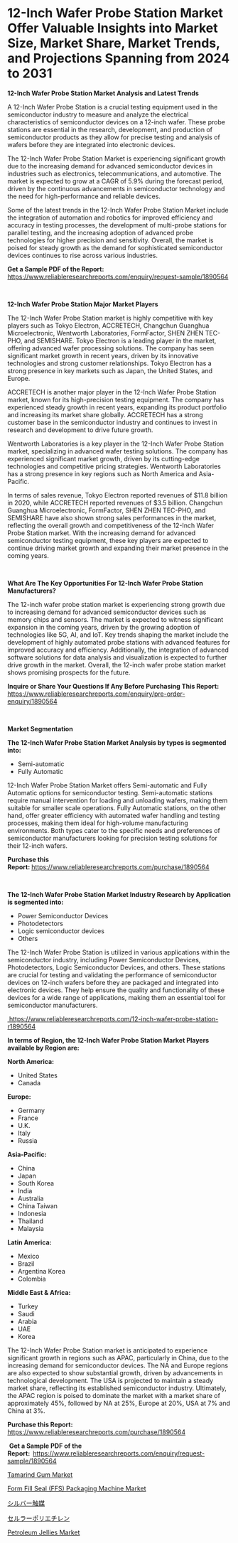 <p><h1>12-Inch Wafer Probe Station Market Offer Valuable Insights into Market Size, Market Share, Market Trends, and Projections Spanning from 2024 to 2031</h1></p><p><strong>12-Inch Wafer Probe Station Market Analysis and Latest Trends</strong></p>
<p><p>A 12-Inch Wafer Probe Station is a crucial testing equipment used in the semiconductor industry to measure and analyze the electrical characteristics of semiconductor devices on a 12-inch wafer. These probe stations are essential in the research, development, and production of semiconductor products as they allow for precise testing and analysis of wafers before they are integrated into electronic devices.</p><p>The 12-Inch Wafer Probe Station Market is experiencing significant growth due to the increasing demand for advanced semiconductor devices in industries such as electronics, telecommunications, and automotive. The market is expected to grow at a CAGR of 5.9% during the forecast period, driven by the continuous advancements in semiconductor technology and the need for high-performance and reliable devices.</p><p>Some of the latest trends in the 12-Inch Wafer Probe Station Market include the integration of automation and robotics for improved efficiency and accuracy in testing processes, the development of multi-probe stations for parallel testing, and the increasing adoption of advanced probe technologies for higher precision and sensitivity. Overall, the market is poised for steady growth as the demand for sophisticated semiconductor devices continues to rise across various industries.</p></p>
<p><strong>Get a Sample PDF of the Report:&nbsp;</strong> <a href="https://www.reliableresearchreports.com/enquiry/request-sample/1890564">https://www.reliableresearchreports.com/enquiry/request-sample/1890564</a></p>
<p>&nbsp;</p>
<p><strong>12-Inch Wafer Probe Station Major Market Players</strong></p>
<p><p>The 12-Inch Wafer Probe Station market is highly competitive with key players such as Tokyo Electron, ACCRETECH, Changchun Guanghua Microelectronic, Wentworth Laboratories, FormFactor, SHEN ZHEN TEC-PHO, and SEMISHARE. Tokyo Electron is a leading player in the market, offering advanced wafer processing solutions. The company has seen significant market growth in recent years, driven by its innovative technologies and strong customer relationships. Tokyo Electron has a strong presence in key markets such as Japan, the United States, and Europe.</p><p>ACCRETECH is another major player in the 12-Inch Wafer Probe Station market, known for its high-precision testing equipment. The company has experienced steady growth in recent years, expanding its product portfolio and increasing its market share globally. ACCRETECH has a strong customer base in the semiconductor industry and continues to invest in research and development to drive future growth.</p><p>Wentworth Laboratories is a key player in the 12-Inch Wafer Probe Station market, specializing in advanced wafer testing solutions. The company has experienced significant market growth, driven by its cutting-edge technologies and competitive pricing strategies. Wentworth Laboratories has a strong presence in key regions such as North America and Asia-Pacific.</p><p>In terms of sales revenue, Tokyo Electron reported revenues of $11.8 billion in 2020, while ACCRETECH reported revenues of $3.5 billion. Changchun Guanghua Microelectronic, FormFactor, SHEN ZHEN TEC-PHO, and SEMISHARE have also shown strong sales performances in the market, reflecting the overall growth and competitiveness of the 12-Inch Wafer Probe Station market. With the increasing demand for advanced semiconductor testing equipment, these key players are expected to continue driving market growth and expanding their market presence in the coming years.</p></p>
<p>&nbsp;</p>
<p><strong>What Are The Key Opportunities For 12-Inch Wafer Probe Station Manufacturers?</strong></p>
<p><p>The 12-inch wafer probe station market is experiencing strong growth due to increasing demand for advanced semiconductor devices such as memory chips and sensors. The market is expected to witness significant expansion in the coming years, driven by the growing adoption of technologies like 5G, AI, and IoT. Key trends shaping the market include the development of highly automated probe stations with advanced features for improved accuracy and efficiency. Additionally, the integration of advanced software solutions for data analysis and visualization is expected to further drive growth in the market. Overall, the 12-inch wafer probe station market shows promising prospects for the future.</p></p>
<p><strong>Inquire or Share Your Questions If Any Before Purchasing This Report:</strong> <a href="https://www.reliableresearchreports.com/enquiry/pre-order-enquiry/1890564">https://www.reliableresearchreports.com/enquiry/pre-order-enquiry/1890564</a></p>
<p>&nbsp;</p>
<p><strong>Market Segmentation</strong></p>
<p><strong>The 12-Inch Wafer Probe Station Market Analysis by types is segmented into:</strong></p>
<p><ul><li>Semi-automatic</li><li>Fully Automatic</li></ul></p>
<p><p>12-Inch Wafer Probe Station Market offers Semi-automatic and Fully Automatic options for semiconductor testing. Semi-automatic stations require manual intervention for loading and unloading wafers, making them suitable for smaller scale operations. Fully Automatic stations, on the other hand, offer greater efficiency with automated wafer handling and testing processes, making them ideal for high-volume manufacturing environments. Both types cater to the specific needs and preferences of semiconductor manufacturers looking for precision testing solutions for their 12-inch wafers.</p></p>
<p><strong>Purchase this Report:&nbsp;</strong><a href="https://www.reliableresearchreports.com/purchase/1890564">https://www.reliableresearchreports.com/purchase/1890564</a></p>
<p>&nbsp;</p>
<p><strong>The 12-Inch Wafer Probe Station Market Industry Research by Application is segmented into:</strong></p>
<p><ul><li>Power Semiconductor Devices</li><li>Photodetectors</li><li>Logic semiconductor devices</li><li>Others</li></ul></p>
<p><p>The 12-Inch Wafer Probe Station is utilized in various applications within the semiconductor industry, including Power Semiconductor Devices, Photodetectors, Logic Semiconductor Devices, and others. These stations are crucial for testing and validating the performance of semiconductor devices on 12-inch wafers before they are packaged and integrated into electronic devices. They help ensure the quality and functionality of these devices for a wide range of applications, making them an essential tool for semiconductor manufacturers.</p></p>
<p><a href="https://www.reliableresearchreports.com/12-inch-wafer-probe-station-r1890564">&nbsp;https://www.reliableresearchreports.com/12-inch-wafer-probe-station-r1890564</a></p>
<p><strong>In terms of Region, the 12-Inch Wafer Probe Station Market Players available by Region are:</strong></p>
<p>
    <p> <strong> North America: </strong>
        <ul>
            <li>United States</li>
            <li>Canada</li>
        </ul>
        </p> 
    <p> <strong> Europe: </strong>
        <ul>
            <li>Germany</li>
            <li>France</li>
            <li>U.K.</li>
            <li>Italy</li>
            <li>Russia</li>
        </ul>
        </p> 
    <p> <strong> Asia-Pacific: </strong>
        <ul>
            <li>China</li>
            <li>Japan</li>
            <li>South Korea</li>
            <li>India</li>
            <li>Australia</li>
            <li>China Taiwan</li>
            <li>Indonesia</li>
            <li>Thailand</li>
            <li>Malaysia</li>
        </ul>
        </p> 
    <p> <strong> Latin America: </strong>
        <ul>
            <li>Mexico</li>
            <li>Brazil</li>
            <li>Argentina Korea</li>
            <li>Colombia</li>
        </ul>
        </p> 
    <p> <strong> Middle East & Africa: </strong>
        <ul>
            <li>Turkey</li>
            <li>Saudi</li>
            <li>Arabia</li>
            <li>UAE</li>
            <li>Korea</li>
        </ul>
    </p>
    </p>
<p><p>The 12-Inch Wafer Probe Station market is anticipated to experience significant growth in regions such as APAC, particularly in China, due to the increasing demand for semiconductor devices. The NA and Europe regions are also expected to show substantial growth, driven by advancements in technological development. The USA is projected to maintain a steady market share, reflecting its established semiconductor industry. Ultimately, the APAC region is poised to dominate the market with a market share of approximately 45%, followed by NA at 25%, Europe at 20%, USA at 7% and China at 3%.</p></p>
<p><strong>Purchase this Report: </strong><a href="https://www.reliableresearchreports.com/purchase/1890564">https://www.reliableresearchreports.com/purchase/1890564</a></p>
<p>&nbsp;<strong>Get a Sample PDF of the Report:&nbsp;&nbsp;</strong><a href="https://www.reliableresearchreports.com/enquiry/request-sample/1890564">https://www.reliableresearchreports.com/enquiry/request-sample/1890564</a></p>
<p><strong></strong></p>
<p><p><a href="https://issuu.com/reportprime-2/docs/tamarind-gum-market-size-2030.pptx">Tamarind Gum Market</a></p><p><a href="https://github.com/jaidynmorantestelletmjzya/Market-Research-Report-List-2/blob/main/form-fill-seal-ffs-packaging-machine-market.md">Form Fill Seal (FFS) Packaging Machine Market</a></p><p><a href="https://github.com/moulafa/Market-Research-Report-List-1/blob/main/608471644702.md">シルバー触媒</a></p><p><a href="https://github.com/SantosDicki04/Market-Research-Report-List-1/blob/main/221842844703.md">セルラーポリエチレン</a></p><p><a href="https://issuu.com/reportprime-2/docs/petroleum-jellies-market-size-2030.pptx">Petroleum Jellies Market</a></p></p>